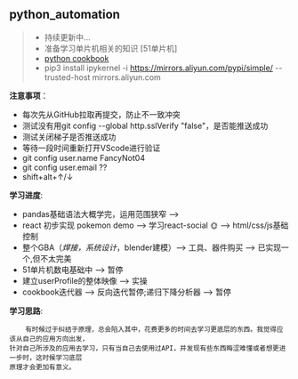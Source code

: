 ## python_automation

> - 持续更新中...
> - 准备学习单片机相关的知识 [51单片机]
> - [python cookbook](https://python-cookbook.readthedocs.io/zh-cn/latest)
> - pip3 install ipykernel -i https://mirrors.aliyun.com/pypi/simple/ --trusted-host mirrors.aliyun.com

**注意事项**：
- 每次先从GitHub拉取再提交，防止不一致冲突
- 测试没有用git config --global http.sslVerify "false"，是否能推送成功
- 测试关闭梯子是否推送成功
- 等待一段时间重新打开VScode进行验证
- git config user.name FancyNot04
- git config user.email ??
- shift+alt+↑/↓

**学习进度**:
- pandas基础语法大概学完，运用范围狭窄 --> 
- react 初步实现 pokemon demo --> 学习react-social 🌞 --> html/css/js基础控制
- 整个GBA（*焊接，系统设计*，blender建模）--> 工具、器件购买 --> 已实现一个,但不太完美
-  51单片机数电基础中 --> 暂停
- 建立userProfile的整体映像 --> 实操
- cookbook迭代器 --> 反向迭代暂停;递归下降分析器 --> 暂停

**学习思路**:
```
    有时候过于纠结于原理，总会陷入其中，花费更多的时间去学习更底层的东西。我觉得应该从自己的应用方向出发，
针对自己所涉及的应用去学习，只有当自己去使用过API，并发现有些东西晦涩难懂或者想更进一步时，这时候学习底层
原理才会更加有意义。
```